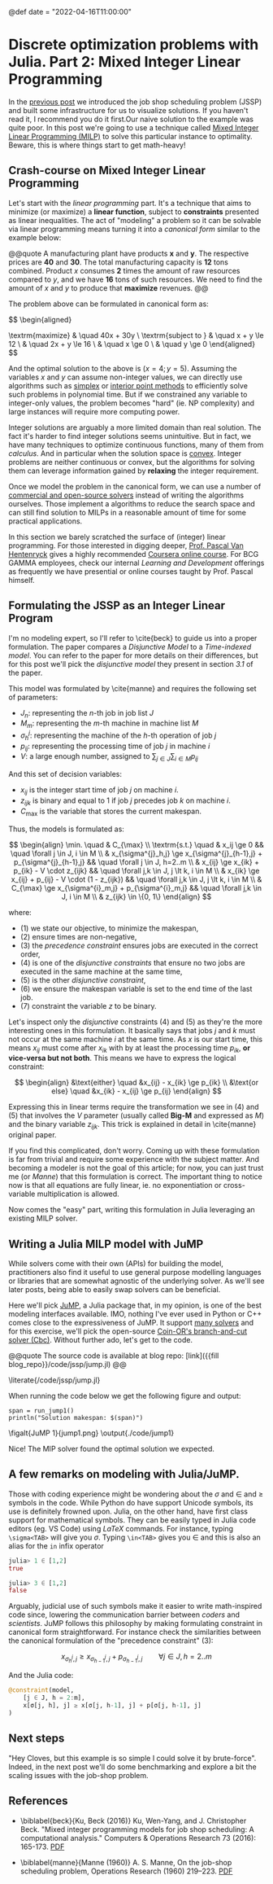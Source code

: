 @def date = "2022-04-16T11:00:00"

# Discrete optimization problems with Julia. Part 2: Mixed Integer Linear Programming

In the [previous post](/posts/jssp1/) we introduced the job shop scheduling problem (JSSP) and built some infrastructure for us to visualize solutions. If you haven't read it, I recommend you do it first.Our naive solution to the example was quite poor. In this post we're going to use a technique called [Mixed Integer Linear Programming (MILP)][milp] to solve this particular instance to optimality. Beware, this is where things start to get math-heavy!

## Crash-course on Mixed Integer Linear Programming

Let's start with the _linear programming_ part. It's a technique that aims to minimize (or maximize) a **linear function**, subject to **constraints** presented as linear inequalities. The act of "modeling" a problem so it can be solvable via linear programming means turning it into a _canonical form_ similar to the example below:

@@quote
A manufacturing plant have products **x** and **y**. The respective prices are **40** and **30**. The total manufacturing capacity is **12** tons combined. Product _x_ consumes **2** times the amount of raw resources compared to _y_, and we have **16** tons of such resources. We need to find the amount of _x_ and _y_ to produce that **maximize**
revenues.
@@

The problem above can be formulated in canonical form as:

$$
\begin{aligned}

\textrm{maximize} & \quad 40x + 30y \\
\textrm{subject to }
& \quad x + y \le 12 \\
& \quad 2x + y \le 16 \\
& \quad x \ge 0 \\
& \quad y \ge 0
\end{aligned}
$$

And the optimal solution to the above is $(x=4; y=5)$. Assuming the variables $x$ and $y$ can assume non-integer values, we can directly use algorithms such as [simplex] or [interior point methods][barrier] to efficiently solve such problems in polynomial time. But if we constrained any variable to integer-only values, the problem becomes "hard" (ie. NP complexity) and large instances will require more computing power.

Integer solutions are arguably a more limited domain than real solution. The fact it's harder to find integer solutions seems unintuitive. But in fact, we have many techniques to optimize continuous functions, many of them from _calculus_. And in particular when the solution space is [convex]. Integer problems are neither continuous or convex, but the algorithms for solving them can leverage information gained by **relaxing** the integer requirement.

Once we model the problem in the canonical form, we can use a number of [commercial and open-source solvers][solvers] instead of writing the algorithms ourselves. Those implement a algorithms to reduce the search space and can still find solution to MILPs in a reasonable amount of time for some practical applications.

In this section we barely scratched the surface of (integer) linear programming. For those interested in digging deeper, [Prof. Pascal Van Hentenryck][pascal] gives a highly recommended [Coursera online course][coursera]. For BCG GAMMA employees, check our internal _Learning and Development_ offerings as frequently we have presential or online courses taught by Prof. Pascal himself.

## Formulating the JSSP as an Integer Linear Program

I'm no modeling expert, so I'll refer to \cite{beck} to guide us into a proper formulation. The paper compares a _Disjunctive Model_ to a _Time-indexed model_. You can refer to the paper for more details on their differences, but for this post we'll pick the _disjunctive model_ they present in section _3.1_ of the paper.

This model was formulated by \cite{manne} and requires the following set of parameters:

- $J_n$: representing the $n$-th job in job list $J$
- $M_m$: representing the $m$-th machine in machine list $M$
- $\sigma^j_h$: representing the machine of the $h$-th operation of job $j$
- $p_{ij}$: representing the processing time of job $j$ in machine $i$
- $V$: a large enough number, assigned to $\sum_{j \in J}\sum_{i \in M}{p_{ij}}$

And this set of decision variables:

- $x_{ij}$ is the integer start time of job $j$ on machine $i$.
- $z_{ijk}$ is binary and equal to 1 if job $j$ precedes job $k$ on machine $i$.
- $C_{\max}$ is the variable that stores the current makespan.

Thus, the models is formulated as:

$$
\begin{align}
\min. \quad         & C_{\max} \\
\textrm{s.t.} \quad & x_ij \ge 0 && \quad \forall j \in J, i \in M \\
                    & x_{\sigma^{j}_h,j} \ge x_{\sigma^{j}_{h-1},j} + p_{\sigma^{j}_{h-1},j}
                        && \quad \forall j \in J, h=2..m \\
                    & x_{ij} \ge x_{ik} + p_{ik} - V \cdot z_{ijk}
                        && \quad \forall j,k \in J, j \lt k, i \in M \\
                    & x_{ik} \ge x_{ij} + p_{ij} - V \cdot (1 - z_{ijk})
                        && \quad \forall j,k \in J, j \lt k, i \in M \\
                    & C_{\max} \ge x_{\sigma^{i}_m,j} + p_{\sigma^{i}_m,j}
                        && \quad \forall j,k \in J, i \in M  \\
                    & z_{ijk} \in \{0, 1\}
\end{align}
$$

where:

- $(1)$ we state our objective, to minimize the makespan,
- $(2)$ ensure times are non-negative,
- $(3)$ the _precedence constraint_ ensures jobs are executed in the correct order,
- $(4)$ is one of the _disjunctive constraints_ that ensure no two jobs are executed in the same machine
  at the same time,
- $(5)$ is the other _disjunctive constraint_,
- $(6)$ we ensure the makespan variable is set to the end time of the last job.
- $(7)$ constraint the variable $z$ to be binary.


Let's inspect only the _disjunctive_ constraints $(4)$ and $(5)$ as they're the more interesting ones in this formulation. It basically says that jobs $j$ and $k$ must not occur at the same machine $i$ at the same time. As $x$ is our start time, this means $x_{ij}$ must come after $x_{ik}$ with by at least the processing time $p_{ik}$, **or vice-versa but not both**. This means we have to express the logical constraint:

$$
\begin{align}
&\text{either} \quad &x_{ij} - x_{ik} \ge p_{ik} \\
&\text{or else} \quad &x_{ik} - x_{ij} \ge p_{ij}
\end{align}
$$

Expressing this in linear terms require the transformation we see in $(4)$ and $(5)$ that involves the $V$ parameter (usually called **Big-M** and expressed as $M$) and the binary variable $z_{ijk}$. This trick is explained in detail in \cite{manne} original paper.

If you find this complicated, don't worry. Coming up with these formulation is far from trivial and require some experience with the subject matter. And becoming a modeler is not the goal of this article; for now, you can just trust me (or *Manne*) that this formulation is correct. The important thing to notice now is that all equations are fully linear, ie. no exponentiation or cross-variable multiplication is allowed.

Now comes the "easy" part, writing this formulation in Julia leveraging an existing
MILP solver.

## Writing a Julia MILP model with JuMP

While solvers come with their own (APIs) for building the model, practitioners also find it useful to use general purpose modelling languages or libraries that are somewhat agnostic of the underlying solver. As we'll see later posts, being able to easily swap solvers can be beneficial.

Here we'll pick [JuMP][jump], a Julia package that, in my opinion, is one of the best modeling interfaces available. IMO, nothing I've ever used in Python or C++ comes close to the expressiveness of JuMP. It support [many solvers][solvers] and for this exercise, we'll pick the open-source [Coin-OR's branch-and-cut solver (Cbc)][cbc]. Without further ado, let's get to the code.

@@quote
The source code is available at blog repo:
[link]({{fill blog_repo}}/code/jssp/jump.jl)
@@

\literate{/code/jssp/jump.jl}

When running the code below we get the following figure and output:

```julia:./code/jump1
span = run_jump1()
println("Solution makespan: $(span)")
```

\figalt{JuMP 1}{jump1.png}
\output{./code/jump1}

Nice! The MIP solver found the optimal solution we expected.

## A few remarks on modeling with Julia/JuMP.

Those with coding experience might be wondering about the $\sigma$ and $\in$ and $\ge$ symbols in the code. While Python do have support Unicode symbols, its use is definitely frowned upon. Julia, on the other hand, have first class support for mathematical symbols. They can be easily typed in Julia code editors (eg. VS Code) using $LaTeX$ commands. For instance, typing `\sigma<TAB>` will give you $\sigma$. Typing `\in<TAB>` gives you $\in$ and this is also an alias for the `in` infix operator

```julia
julia> 1 ∈ [1,2]
true

julia> 3 ∈ [1,2]
false
```

Arguably, judicial use of such symbols make it easier to write math-inspired code since, lowering the communication barrier between _coders_ and _scientists_. JuMP follows this philosophy by making formulating constraint in canonical form straightforward. For instance check the similarities between the canonical formulation of the "precedence constraint" (3):

$$
x_{\sigma^{j}_h,j} \ge x_{\sigma^{j}_{h-1},j} + p_{\sigma^{j}_{h-1},j}
\qquad \forall j \in J, h=2..m
$$

And the Julia code:

```julia
@constraint(model,
    [j ∈ J, h = 2:m],
    x[σ[j, h], j] ≥ x[σ[j, h-1], j] + p[σ[j, h-1], j]
)
```

## Next steps

"Hey Cloves, but this example is so simple I could solve it by brute-force". Indeed,
in the next post we'll do some benchmarking and explore a bit the scaling issues with
the job-shop problem.

## References

- \biblabel{beck}{Ku, Beck (2016)} Ku, Wen-Yang, and J. Christopher Beck. "Mixed
  integer programming models for job shop scheduling: A computational analysis."
  Computers & Operations Research 73 (2016): 165-173. [PDF][beck]

- \biblabel{manne}{Manne (1960)} A. S. Manne, On the job-shop scheduling problem,
  Operations Research (1960) 219–223. [PDF][manne]

[solvers]: https://jump.dev/JuMP.jl/stable/installation/#Supported-solvers
[milp]: https://en.wikipedia.org/wiki/Integer_programming
[simplex]: https://en.wikipedia.org/wiki/Simplex_algorithm
[barrier]: https://en.wikipedia.org/wiki/Interior-point_method
[pascal]: https://www.isye.gatech.edu/users/pascal-van-hentenryck
[coursera]: (https://www.coursera.org/learn/discrete-optimization)
[beck]: https://tidel.mie.utoronto.ca/pubs/JSP_CandOR_2016.pdf
[jump]: https://jump.dev/JuMP.jl/stable/
[cbc]: https://github.com/coin-or/Cbc
[convex]: https://vitalflux.com/convex-optimization-explained-concepts-examples/
[manne]: https://cowles.yale.edu/sites/default/files/files/pub/d00/d0073.pdf